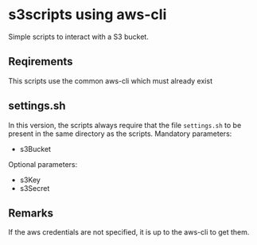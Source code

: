 # s3scripts using aws-cli
Simple scripts to interact with a S3 bucket.

## Reqirements
This scripts use the common aws-cli which must already exist

## settings.sh
In this version, the scripts always require that the file `settings.sh` to be present in the same directory as the scripts.
Mandatory parameters:
+ s3Bucket

Optional parameters:
+ s3Key
+ s3Secret 

## Remarks
If the aws credentials are not specified, it is up to the aws-cli to get them.

